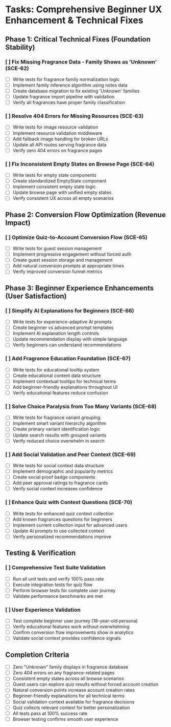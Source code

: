 # Tasks: Comprehensive Beginner UX Enhancement & Technical Fixes

## Phase 1: Critical Technical Fixes (Foundation Stability)

### [ ] Fix Missing Fragrance Data - Family Shows as 'Unknown' (SCE-62)
- [ ] Write tests for fragrance family normalization logic
- [ ] Implement family inference algorithm using notes data
- [ ] Create database migration to fix existing 'Unknown' families
- [ ] Update fragrance import pipeline with validation
- [ ] Verify all fragrances have proper family classification

### [ ] Resolve 404 Errors for Missing Resources (SCE-63)
- [ ] Write tests for image resource validation
- [ ] Implement resource validation middleware
- [ ] Add fallback image handling for broken URLs
- [ ] Update all API routes serving fragrance data
- [ ] Verify zero 404 errors on fragrance pages

### [ ] Fix Inconsistent Empty States on Browse Page (SCE-64)
- [ ] Write tests for empty state components
- [ ] Create standardized EmptyState component
- [ ] Implement consistent empty state logic
- [ ] Update browse page with unified empty states
- [ ] Verify consistent UX across all empty scenarios

## Phase 2: Conversion Flow Optimization (Revenue Impact)

### [ ] Optimize Quiz-to-Account Conversion Flow (SCE-65)
- [ ] Write tests for guest session management
- [ ] Implement progressive engagement without forced auth
- [ ] Create guest session storage and management
- [ ] Add natural conversion prompts at appropriate times
- [ ] Verify improved conversion funnel metrics

## Phase 3: Beginner Experience Enhancements (User Satisfaction)

### [ ] Simplify AI Explanations for Beginners (SCE-66)
- [ ] Write tests for experience-adaptive AI prompts
- [ ] Create beginner vs advanced prompt templates
- [ ] Implement AI explanation length controls
- [ ] Update recommendation display with simple language
- [ ] Verify beginners can understand recommendations

### [ ] Add Fragrance Education Foundation (SCE-67)
- [ ] Write tests for educational tooltip system
- [ ] Create educational content data structure
- [ ] Implement contextual tooltips for technical terms
- [ ] Add beginner-friendly explanations throughout UI
- [ ] Verify educational features reduce confusion

### [ ] Solve Choice Paralysis from Too Many Variants (SCE-68)
- [ ] Write tests for fragrance variant grouping
- [ ] Implement smart variant hierarchy algorithm
- [ ] Create primary variant identification logic
- [ ] Update search results with grouped variants
- [ ] Verify reduced choice overwhelm in search

### [ ] Add Social Validation and Peer Context (SCE-69)
- [ ] Write tests for social context data structure
- [ ] Implement demographic and popularity metrics
- [ ] Create social proof badge components
- [ ] Add peer approval ratings to fragrance cards
- [ ] Verify social context increases confidence

### [ ] Enhance Quiz with Context Questions (SCE-70)
- [ ] Write tests for enhanced quiz context collection
- [ ] Add known fragrances questions for beginners
- [ ] Implement current collection input for advanced users
- [ ] Update AI prompts to use collected context
- [ ] Verify personalized recommendations improve

## Testing & Verification

### [ ] Comprehensive Test Suite Validation
- [ ] Run all unit tests and verify 100% pass rate
- [ ] Execute integration tests for quiz flow
- [ ] Perform browser tests for complete user journey
- [ ] Validate performance benchmarks are met

### [ ] User Experience Validation
- [ ] Test complete beginner user journey (18-year-old persona)
- [ ] Verify educational features work without overwhelming
- [ ] Confirm conversion flow improvements show in analytics
- [ ] Validate social context provides confidence signals

## Completion Criteria

- [ ] Zero "Unknown" family displays in fragrance database
- [ ] Zero 404 errors on any fragrance-related pages
- [ ] Consistent empty states across all browse scenarios
- [ ] Guest users can explore quiz results without forced account creation
- [ ] Natural conversion points increase account creation rates
- [ ] Beginner-friendly explanations for all technical terms
- [ ] Social validation context available for fragrance decisions
- [ ] Quiz collects relevant context for better personalization
- [ ] All tests pass at 100% success rate
- [ ] Browser testing confirms smooth user experience